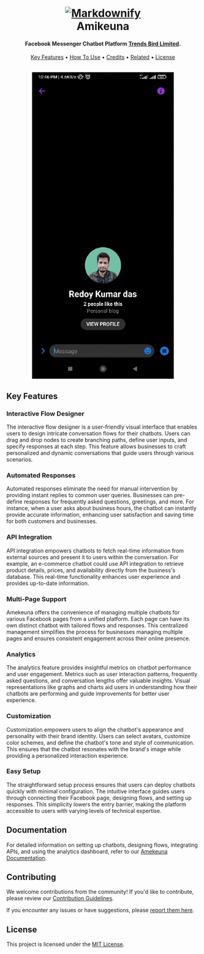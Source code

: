 
<h1 align="center">
  <br>
  <a href="https://amikeuna.com/"><img src="https://amikeuna.com/demo1/media/logos/logo-1.svg" alt="Markdownify" width="200"></a>
  <br>
  Amikeuna
  <br>
</h1>

<h4 align="center"> Facebook Messenger Chatbot Platform <a href="https://trendsbird.com/" target="_blank">Trends Bird Limited</a>.</h4>

<!-- <p align="center">
  <a href="https://badge.fury.io/js/electron-markdownify">
    <img src="https://badge.fury.io/js/electron-markdownify.svg"
         alt="Gitter">
  </a>
  <a href="https://gitter.im/amitmerchant1990/electron-markdownify"><img src="https://badges.gitter.im/amitmerchant1990/electron-markdownify.svg"></a>
  <a href="https://saythanks.io/to/bullredeyes@gmail.com">
      <img src="https://img.shields.io/badge/SayThanks.io-%E2%98%BC-1EAEDB.svg">
  </a>
  <a href="https://www.paypal.me/AmitMerchant">
    <img src="https://img.shields.io/badge/$-donate-ff69b4.svg?maxAge=2592000&amp;style=flat">
  </a>
</p> -->

<p align="center">
  <a href="#key-features">Key Features</a> •
  <a href="#how-to-use">How To Use</a> •
  <!-- <a href="#download">Download</a> • -->
  <a href="#credits">Credits</a> •
  <a href="#related">Related</a> •
  <a href="#license">License</a>
</p>

<!-- ![screenshot](https://raw.githubusercontent.com/Redoykumar/Amikeuna-Demo/main/Images/chat.gif) -->
<br/>

<div align="center">
  <img src="https://raw.githubusercontent.com/Redoykumar/Amikeuna-Demo/main/Images/chat.gif" alt="screenshot">
</div>

## Key Features

### Interactive Flow Designer

The interactive flow designer is a user-friendly visual interface that enables users to design intricate conversation flows for their chatbots. Users can drag and drop nodes to create branching paths, define user inputs, and specify responses at each step. This feature allows businesses to craft personalized and dynamic conversations that guide users through various scenarios.

### Automated Responses

Automated responses eliminate the need for manual intervention by providing instant replies to common user queries. Businesses can pre-define responses for frequently asked questions, greetings, and more. For instance, when a user asks about business hours, the chatbot can instantly provide accurate information, enhancing user satisfaction and saving time for both customers and businesses.

### API Integration

API integration empowers chatbots to fetch real-time information from external sources and present it to users within the conversation. For example, an e-commerce chatbot could use API integration to retrieve product details, prices, and availability directly from the business's database. This real-time functionality enhances user experience and provides up-to-date information.

### Multi-Page Support

Amekeuna offers the convenience of managing multiple chatbots for various Facebook pages from a unified platform. Each page can have its own distinct chatbot with tailored flows and responses. This centralized management simplifies the process for businesses managing multiple pages and ensures consistent engagement across their online presence.

### Analytics

The analytics feature provides insightful metrics on chatbot performance and user engagement. Metrics such as user interaction patterns, frequently asked questions, and conversation lengths offer valuable insights. Visual representations like graphs and charts aid users in understanding how their chatbots are performing and guide improvements for better user experience.

### Customization

Customization empowers users to align the chatbot's appearance and personality with their brand identity. Users can select avatars, customize color schemes, and define the chatbot's tone and style of communication. This ensures that the chatbot resonates with the brand's image while providing a personalized interaction experience.

### Easy Setup

The straightforward setup process ensures that users can deploy chatbots quickly with minimal configuration. The intuitive interface guides users through connecting their Facebook page, designing flows, and setting up responses. This simplicity lowers the entry barrier, making the platform accessible to users with varying levels of technical expertise.

## Documentation

For detailed information on setting up chatbots, designing flows, integrating APIs, and using the analytics dashboard, refer to our [Amekeuna Documentation](link-to-your-documentation).

## Contributing

We welcome contributions from the community! If you'd like to contribute, please review our [Contribution Guidelines](link-to-contribution-guidelines).

If you encounter any issues or have suggestions, please [report them here](link-to-issue-tracker).

## License

This project is licensed under the [MIT License](LICENSE).